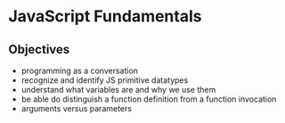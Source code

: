 # JavaScript Fundamentals

## Objectives 
- programming as a conversation
- recognize and identify JS primitive datatypes
- understand what variables are and why we use them
- be able do distinguish a function definition from a function invocation
- arguments versus parameters